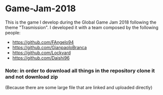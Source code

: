# Game-Jam-2018
This is the game I develop during the Global Game Jam 2018 following the theme "Trasmission".
I developed it with a team composed by the following people:
* https://github.com/FAngelo94
* https://github.com/GianpaoloBranca
* https://github.com/Lockyard
* https://github.com/Daishi96

### Note: in order to download all things in the repository clone it and not download zip
(Because there are some large file that are linked and uploaded directly)
